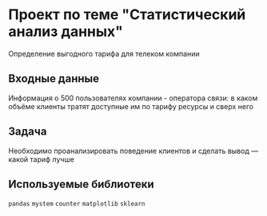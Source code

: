 # Проект по теме "Статистический анализ данных"
Определение выгодного тарифа для телеком компании

## Входные данные
Информация о 500 пользователях компании - оператора связи: в каком объёме клиенты тратят доступные им по тарифу ресурсы и сверх него

## Задача
Необходимо проанализировать поведение клиентов и сделать вывод — какой тариф лучше


## Используемые библиотеки
`pandas` `mystem` `counter` `matplotlib` `sklearn`
